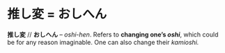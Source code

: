 # 推し変 = おしへん

**推し変** // **おしへん** – _oshi-hen_. Refers to **changing one’s _oshi_**, which could be for any reason imaginable. One can also change their _kamioshi._
